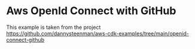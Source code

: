 # Aws OpenId Connect with GitHub

This example is taken from the project https://github.com/dannysteenman/aws-cdk-examples/tree/main/openid-connect-github
